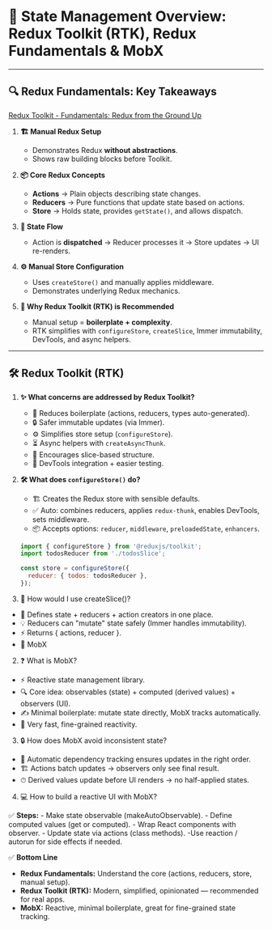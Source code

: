 # 📘 State Management Overview: Redux Toolkit (RTK), Redux Fundamentals & MobX

---

## 🔍 Redux Fundamentals: Key Takeaways
[Redux Toolkit - Fundamentals: Redux from the Ground Up](https://redux-toolkit.js.org/tutorials/overview#redux-fundamentals-redux-from-the-ground-up)

1. **🏗 Manual Redux Setup**  
   - Demonstrates Redux **without abstractions**.  
   - Shows raw building blocks before Toolkit.

2. **📦 Core Redux Concepts**  
   - **Actions** → Plain objects describing state changes.  
   - **Reducers** → Pure functions that update state based on actions.  
   - **Store** → Holds state, provides `getState()`, and allows dispatch.

3. **🔄 State Flow**  
   - Action is **dispatched** → Reducer processes it → Store updates → UI re-renders.

4. **⚙️ Manual Store Configuration**  
   - Uses `createStore()` and manually applies middleware.  
   - Demonstrates underlying Redux mechanics.

5. **🚀 Why Redux Toolkit (RTK) is Recommended**  
   - Manual setup = **boilerplate + complexity**.  
   - RTK simplifies with `configureStore`, `createSlice`, Immer immutability, DevTools, and async helpers.

---

## 🛠 Redux Toolkit (RTK)

1. **✨ What concerns are addressed by Redux Toolkit?**  
   - 📝 Reduces boilerplate (actions, reducers, types auto-generated).  
   - 🔒 Safer immutable updates (via Immer).  
   - ⚙️ Simplifies store setup (`configureStore`).  
   - ⏳ Async helpers with `createAsyncThunk`.  
   - 📏 Encourages slice-based structure.  
   - 🐞 DevTools integration + easier testing.

2. **🛠 What does `configureStore()` do?**  
   - 🏗 Creates the Redux store with sensible defaults.  
   - ✅ Auto: combines reducers, applies `redux-thunk`, enables DevTools, sets middleware.  
   - 📦 Accepts options: `reducer`, `middleware`, `preloadedState`, `enhancers`.

   ```js
   import { configureStore } from '@reduxjs/toolkit';
   import todosReducer from './todosSlice';

   const store = configureStore({
     reducer: { todos: todosReducer },
   });

1. 📝 How would I use createSlice()?

- 🎯 Defines state + reducers + action creators in one place.
- 💡 Reducers can "mutate" state safely (Immer handles immutability).
- ⚡ Returns { actions, reducer }.
- 🌳 MobX

2. ❓ What is MobX?

- ⚡ Reactive state management library.
- 🔍 Core idea: observables (state) + computed (derived values) + observers (UI).
- ✍️ Minimal boilerplate: mutate state directly, MobX tracks automatically.
- 🚀 Very fast, fine-grained reactivity.

3. 🔒 How does MobX avoid inconsistent state?

- 🧩 Automatic dependency tracking ensures updates in the right order.
- 🏗 Actions batch updates → observers only see final result.
- ⏱ Derived values update before UI renders → no half-applied states.

4. 💻 How to build a reactive UI with MobX?

✅ **Steps:**
    - Make state observable (makeAutoObservable).
    - Define computed values (get or computed).
    - Wrap React components with observer.
    - Update state via actions (class methods).
    -Use reaction / autorun for side effects if needed.

✅ **Bottom Line**
- **Redux Fundamentals:** Understand the core (actions, reducers, store, manual setup).
- **Redux Toolkit (RTK):** Modern, simplified, opinionated — recommended for real apps.
- **MobX:** Reactive, minimal boilerplate, great for fine-grained state tracking.